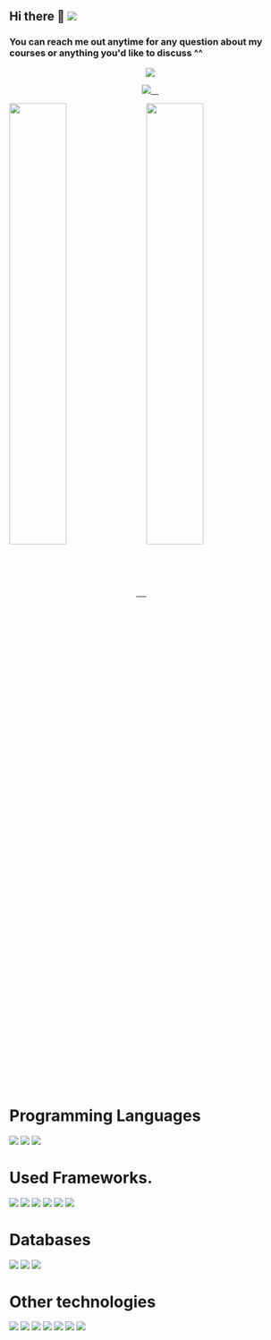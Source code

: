 ## Hi there 👋 ![](https://komarev.com/ghpvc/?username=muhammed-mohsen&style=flat-square&label=PROFILE+VIEWS&color=blueviolet)

### You can reach me out anytime for any question about my courses or anything you'd like to discuss ^^

<p align ="center">
  <a href ="https://www.linkedin.com/in/muhammed-mohsen98/">
  <img src="https://img.shields.io/badge/-LinkedIN-0A66C2?style=for-the-badge&logo=LinkedIn&logoColor=white"/>
  </a>
 
</p>

<p  align="center" >
  <a href="https://github.com/muhammed-mohsen">
    <img src="https://github-readme-stats.vercel.app/api?username=muhammed-mohsen&count_private=true&show_icons=true&theme=nightowl&include_all_commits=true&langs_count=7" /> 
  </a>
</p>

<!-- <a href="https://github.com/muhammed-mohsen">
  <img  align="center" src="https://github-readme-stats.vercel.app/api/top-langs/?username=muhammed-mohsen" />
</a> -->

<a href="https://github.com/muhammed-mohsen">
  <img align="center" width="45%" src="https://github-readme-stats.vercel.app/api/wakatime?username=muhammed-mohsen&langs_count=4&custom_title=My%20week%20stats" /> 
</a>

<a href="https://github.com/muhammed-mohsen">
  <img align="center"  width="45%" src="https://github-readme-streak-stats.herokuapp.com/?user=muhammed-mohsen" />
</a>

# Programming Languages

<div>
      <img src="https://img.shields.io/badge/typescript%20-%23007ACC.svg?&style=for-the-badge&logo=typescript&logoColor=white"/>
    <img src="https://img.shields.io/badge/javascript%20-%23323330.svg?&style=for-the-badge&logo=javascript&logoColor=%23F7DF1E"/>
  <img src="https://img.shields.io/badge/php-%23777BB4.svg?&style=for-the-badge&logo=php&logoColor=white"/>
</div>

# Used Frameworks.

<div>
    <img src="https://img.shields.io/badge/-Nest.js-E0234E?style=for-the-badge&logo=NestJS&logoColor=white"/>

  <img src="https://img.shields.io/badge/-React-61DAFB?style=for-the-badge&logo=React&logoColor=black"/>
    <img src="https://img.shields.io/badge/-Vue.js-4FC08D?style=for-the-badge&logo=Vue.js&logoColor=white"/>
    <img src="https://img.shields.io/badge/-Laravel-FF2D20?style=for-the-badge&logo=Laravel&logoColor=white"/>
    <img src="https://img.shields.io/badge/-Next.js-000000?style=for-the-badge&logo=Next.js&logoColor=white"/>
    <img src="https://img.shields.io/badge/-Nuxt.js-00C58E?style=for-the-badge&logo=Nuxt.js&logoColor=white"/>
</div>

# Databases

<div>
    <img src="https://img.shields.io/badge/mysql-%2300f.svg?&style=for-the-badge&logo=mysql&logoColor=white"/>
    <img src ="https://img.shields.io/badge/postgres-%23316192.svg?&style=for-the-badge&logo=postgresql&logoColor=white"/>
    <img src ="https://img.shields.io/badge/MongoDB-%234ea94b.svg?&style=for-the-badge&logo=mongodb&logoColor=white"/>
</div>

# Other technologies

<div>
    <img src="https://img.shields.io/badge/github%20actions%20-%232671E5.svg?&style=for-the-badge&logo=github%20actions&logoColor=white"/>
    <img src="https://img.shields.io/badge/webpack%20-%238DD6F9.svg?&style=for-the-badge&logo=webpack&logoColor=black" />
    <img src="https://img.shields.io/badge/-GraphQL-E10098?style=for-the-badge&logo=GraphQL&logoColor=white"/>
    <img src="https://img.shields.io/badge/-Docker-2496ED?style=for-the-badge&logo=Docker&logoColor=white"/>
    <img src="https://img.shields.io/badge/-Redux-764ABC?style=for-the-badge&logo=redux"/>
    <img src="https://img.shields.io/badge/-VIM-019733?style=for-the-badge&logo=VIM&logoColor=white"/>
    <img src="https://img.shields.io/badge/-JEST-C21325?style=for-the-badge&logo=jest&logoColor=white"/>
</div>
